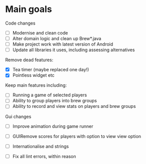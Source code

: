 Main goals
==========

Code changes
- [ ] Modernise and clean code
- [ ] Alter domain logic and clean up Brew*.java 
- [ ] Make project work with latest version of Android
- [ ] Update all libraries it uses, including assessing alternatives

Remove dead features:
- [x] Tea timer (maybe replaced one day!)
- [x] Pointless widget etc

Keep main features including:
- [ ] Running a game of selected players
- [ ] Ability to group players into brew groups
- [ ] Ability to record and view stats on players and brew groups

Gui changes
- [ ] Improve animation during game runner
- [ ] GUIRemove scores for players with option to view view option
- [ ] Internationalise and strings
- [ ] Fix all lint errors, within reason

